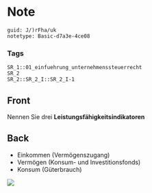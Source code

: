 # Note
```
guid: J/)rFha/uk
notetype: Basic-d7a3e-4ce08
```

### Tags
```
SR_1::01_einfuehrung_unternehmenssteuerrecht
SR_2
SR_2::SR_2_I::SR_2_I-1
```

## Front
Nennen Sie drei <b>Leistungsfähigkeitsindikatoren</b>

## Back
<ul>
  <li>Einkommen (Vermögenszugang)
  <li>Vermögen (Konsum- und Investitionsfonds)
  <li>Konsum (Güterbrauch)
</ul>
<div><img src="paste-83c9b9b6488bd2d9d7397acab4ab479c0d254ffc.jpg"></div>
